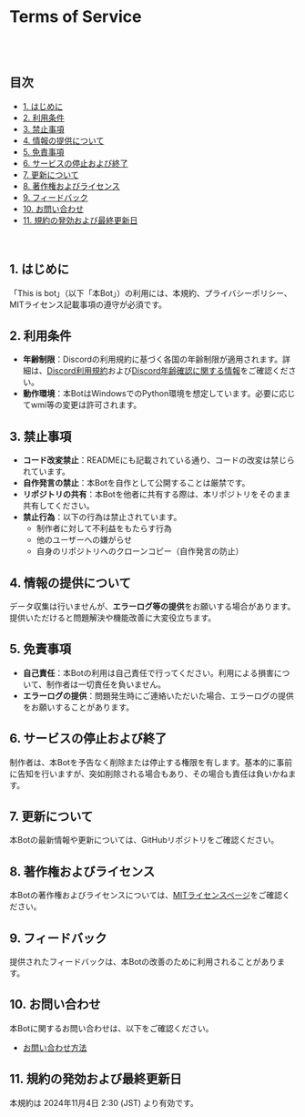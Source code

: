 # Terms of Service
<br>
<br>

## 目次
- [1. はじめに](https://github.com/darui3018823/Thisisbot/blob/main/Terms-of-Service.md#1-%E3%81%AF%E3%81%98%E3%82%81%E3%81%AB)
- [2. 利用条件](https://github.com/darui3018823/Thisisbot/blob/main/Terms-of-Service.md#2-%E5%88%A9%E7%94%A8%E6%9D%A1%E4%BB%B6)
- [3. 禁止事項](https://github.com/darui3018823/Thisisbot/blob/main/Terms-of-Service.md#3-%E7%A6%81%E6%AD%A2%E4%BA%8B%E9%A0%85)
- [4. 情報の提供について](https://github.com/darui3018823/Thisisbot/blob/main/Terms-of-Service.md#4-%E6%83%85%E5%A0%B1%E3%81%AE%E6%8F%90%E4%BE%9B%E3%81%AB%E3%81%A4%E3%81%84%E3%81%A6)
- [5. 免責事項](https://github.com/darui3018823/Thisisbot/blob/main/Terms-of-Service.md#5-%E5%85%8D%E8%B2%AC%E4%BA%8B%E9%A0%85)
- [6. サービスの停止および終了](https://github.com/darui3018823/Thisisbot/blob/main/Terms-of-Service.md#6-%E3%82%B5%E3%83%BC%E3%83%93%E3%82%B9%E3%81%AE%E5%81%9C%E6%AD%A2%E3%81%8A%E3%82%88%E3%81%B3%E7%B5%82%E4%BA%86)
- [7. 更新について](https://github.com/darui3018823/Thisisbot/blob/main/Terms-of-Service.md#7-%E6%9B%B4%E6%96%B0%E3%81%AB%E3%81%A4%E3%81%84%E3%81%A6)
- [8. 著作権およびライセンス](https://github.com/darui3018823/Thisisbot/blob/main/Terms-of-Service.md#8-%E8%91%97%E4%BD%9C%E6%A8%A9%E3%81%8A%E3%82%88%E3%81%B3%E3%83%A9%E3%82%A4%E3%82%BB%E3%83%B3%E3%82%B9)
- [9. フィードバック](https://github.com/darui3018823/Thisisbot/blob/main/Terms-of-Service.md#9-%E3%83%95%E3%82%A3%E3%83%BC%E3%83%89%E3%83%90%E3%83%83%E3%82%AF)
- [10. お問い合わせ](https://github.com/darui3018823/Thisisbot/blob/main/Terms-of-Service.md#10-%E3%81%8A%E5%95%8F%E3%81%84%E5%90%88%E3%82%8F%E3%81%9B)
- [11. 規約の発効および最終更新日](https://github.com/darui3018823/Thisisbot/blob/main/Terms-of-Service.md#11-%E8%A6%8F%E7%B4%84%E3%81%AE%E7%99%BA%E5%8A%B9%E3%81%8A%E3%82%88%E3%81%B3%E6%9C%80%E7%B5%82%E6%9B%B4%E6%96%B0%E6%97%A5)
<br>



## 1. はじめに
「This is bot」（以下「本Bot」）の利用には、本規約、プライバシーポリシー、MITライセンス記載事項の遵守が必須です。

## 2. 利用条件
- **年齢制限**：Discordの利用規約に基づく各国の年齢制限が適用されます。詳細は、[Discord利用規約](https://discord.com/terms#2)および[Discord年齢確認に関する情報](https://support.discord.com/hc/en-us/articles/360040724612-Why-is-Discord-asking-for-my-birthday)をご確認ください。
- **動作環境**：本BotはWindowsでのPython環境を想定しています。必要に応じてwmi等の変更は許可されます。

## 3. 禁止事項
- **コード改変禁止**：READMEにも記載されている通り、コードの改変は禁じられています。
- **自作発言の禁止**：本Botを自作として公開することは厳禁です。
- **リポジトリの共有**：本Botを他者に共有する際は、本リポジトリをそのまま共有してください。
- **禁止行為**：以下の行為は禁止されています。
    - 制作者に対して不利益をもたらす行為
    - 他のユーザーへの嫌がらせ
    - 自身のリポジトリへのクローンコピー（自作発言の防止）

## 4. 情報の提供について
データ収集は行いませんが、**エラーログ等の提供**をお願いする場合があります。提供いただけると問題解決や機能改善に大変役立ちます。

## 5. 免責事項
- **自己責任**：本Botの利用は自己責任で行ってください。利用による損害について、制作者は一切責任を負いません。
- **エラーログの提供**：問題発生時にご連絡いただいた場合、エラーログの提供をお願いすることがあります。

## 6. サービスの停止および終了
制作者は、本Botを予告なく削除または停止する権限を有します。基本的に事前に告知を行いますが、突如削除される場合もあり、その場合も責任は負いかねます。

## 7. 更新について
本Botの最新情報や更新については、GitHubリポジトリをご確認ください。

## 8. 著作権およびライセンス
本Botの著作権およびライセンスについては、[MITライセンスページ](https://github.com/darui3018823/Thisisbot?tab=License-1-ov-file)をご確認ください。

## 9. フィードバック
提供されたフィードバックは、本Botの改善のために利用されることがあります。

## 10. お問い合わせ
本Botに関するお問い合わせは、以下をご確認ください。
- [お問い合わせ方法](https://github.com/darui3018823/Thisisbot?tab=readme-ov-file#%E5%95%8F%E3%81%84%E5%90%88%E3%82%8F%E3%81%9B)

## 11. 規約の発効および最終更新日
本規約は 2024年11月4日 2:30 (JST) より有効です。
